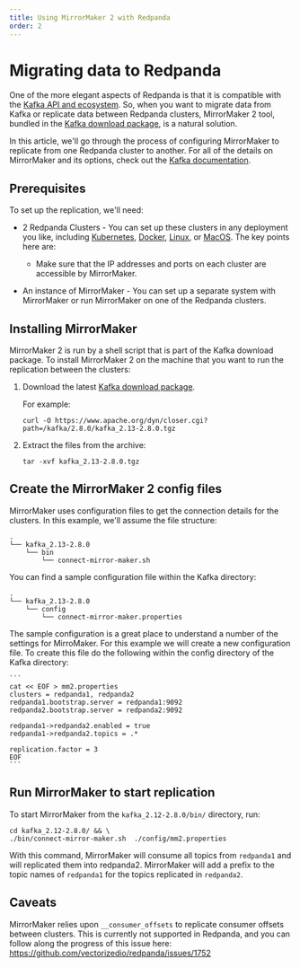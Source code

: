 ```yaml
---
title: Using MirrorMaker 2 with Redpanda
order: 2
---
```


# Migrating data to Redpanda

One of the more elegant aspects of Redpanda is that it is compatible with the [Kafka API and ecosystem](/docs/www/faq.md).
So, when you want to migrate data from Kafka or replicate data between Redpanda clusters,
MirrorMaker 2 tool, bundled in the [Kafka download package](https://kafka.apache.org/downloads), is a natural solution.

In this article, we'll go through the process of configuring MirrorMaker to replicate from one Redpanda cluster to another.
For all of the details on MirrorMaker and its options, check out the [Kafka documentation](https://kafka.apache.org/documentation/#georeplication).

## Prerequisites

To set up the replication, we'll need:

- 2 Redpanda Clusters - You can set up these clusters in any deployment you like, including [Kubernetes](/docs/www/quick-start-kubernetes.md), [Docker](/docs/www/quick-start-docker.md), [Linux](/docs/www/quick-start-linux.md), or [MacOS](/docs/www/quick-start-macos.md).
    The key points here are:
    - Make sure that the IP addresses and ports on each cluster are accessible by MirrorMaker.

- An instance of MirrorMaker - You can set up a separate system with MirrorMaker or run MirrorMaker on one of the Redpanda clusters.

## Installing MirrorMaker

MirrorMaker 2 is run by a shell script that is part of the Kafka download package.
To install MirrorMaker 2 on the machine that you want to run the replication between the clusters:

1. Download the latest [Kafka download package](https://kafka.apache.org/downloads).

    For example:

    ```
    curl -O https://www.apache.org/dyn/closer.cgi?path=/kafka/2.8.0/kafka_2.13-2.8.0.tgz
    ```

2. Extract the files from the archive:

    ```
    tar -xvf kafka_2.13-2.8.0.tgz
    ```

## Create the MirrorMaker 2 config files

MirrorMaker uses configuration files to get the connection details for the clusters.
In this example, we'll assume the file structure:

```
.
└── kafka_2.13-2.8.0
    └── bin
        └── connect-mirror-maker.sh
```

You can find a sample configuration file within the Kafka directory:
```
.
└── kafka_2.13-2.8.0
    └── config
        └── connect-mirror-maker.properties
```

The sample configuration is a great place to understand a number of the
settings for MirroMaker. For this example we will create a new configuration file. To create this file do the following within the config directory of the Kafka directory:

    ```
    cat << EOF > mm2.properties
    clusters = redpanda1, redpanda2
    redpanda1.bootstrap.server = redpanda1:9092
    redpanda2.bootstrap.server = redpanda2:9092

    redpanda1->redpanda2.enabled = true
    redpanda1->redpanda2.topics = .*

    replication.factor = 3
    EOF
    ```

## Run MirrorMaker to start replication

To start MirrorMaker from the `kafka_2.12-2.8.0/bin/` directory, run:

```
cd kafka_2.12-2.8.0/ && \
./bin/connect-mirror-maker.sh  ./config/mm2.properties
```

With this command, MirrorMaker will consume all topics from `redpanda1` and will replicated them into redpanda2. MirrorMaker will add a prefix to the topic names of `redpanda1` for the topics replicated in `redpanda2`.

## Caveats

MirrorMaker relies upon `__consumer_offsets` to replicate consumer offsets between clusters. This is currently not supported in Redpanda, and you can follow along the progress of this issue here: https://github.com/vectorizedio/redpanda/issues/1752
